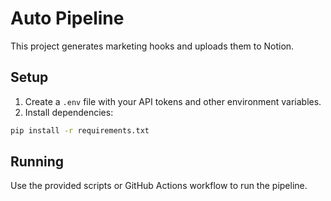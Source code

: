 # Auto Pipeline

This project generates marketing hooks and uploads them to Notion.

## Setup

1. Create a `.env` file with your API tokens and other environment variables.
2. Install dependencies:

```bash
pip install -r requirements.txt
```

## Running

Use the provided scripts or GitHub Actions workflow to run the pipeline.
